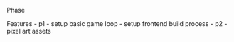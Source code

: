Phase 

Features
    - p1
        - setup basic game loop
        - setup frontend build process
    - p2
        - pixel art assets